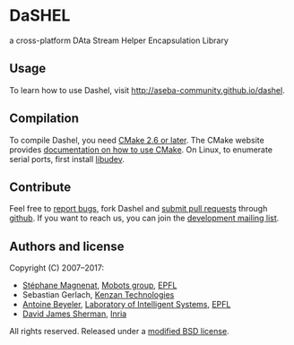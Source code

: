 # DaSHEL

a cross-platform DAta Stream Helper Encapsulation Library

## Usage

To learn how to use Dashel, visit http://aseba-community.github.io/dashel.

## Compilation

To compile Dashel, you need [CMake 2.6 or later](http://www.cmake.org/).
The CMake website provides [documentation on how to use CMake](https://cmake.org/runningcmake).
On Linux, to enumerate serial ports, first install [libudev](http://www.kernel.org/pub/linux/utils/kernel/hotplug/libudev/).

## Contribute

Feel free to [report bugs](https://github.com/aseba-community/dashel/issues/new), fork Dashel and [submit pull requests](https://github.com/aseba-community/dashel/pulls) through [github](https://github.com/aseba-community/dashel).
If you want to reach us, you can join the [development mailing list](https://mail.gna.org/listinfo/dashel-dev/).

## Authors and license

Copyright (C) 2007–2017:
	
* [Stéphane Magnenat](http://stephane.magnenat.net), [Mobots group](http://mobots.epfl.ch), [EPFL](http://www.epfl.ch/)
* Sebastian Gerlach, [Kenzan Technologies](http://www.kenzantech.com)
* [Antoine Beyeler](http://www.ab-ware.com), [Laboratory of Intelligent Systems](http://lis.epfl.ch), [EPFL](http://www.epfl.ch/)
* [David James Sherman](http://www.labri.fr/perso/david/Site/David_James_Sherman.html), [Inria](http://inria.fr)

All rights reserved. Released under a [modified BSD license](license).
